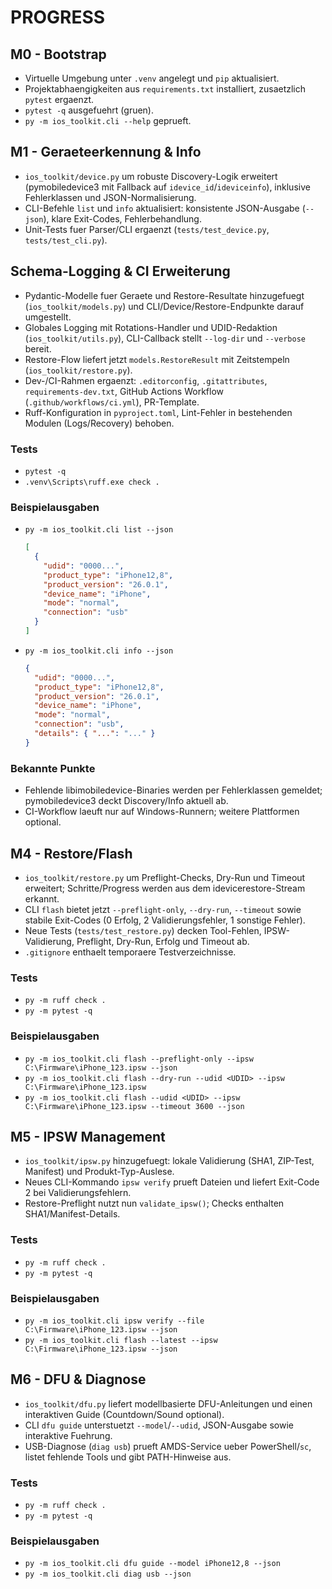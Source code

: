 # PROGRESS

## M0 - Bootstrap
- Virtuelle Umgebung unter `.venv` angelegt und `pip` aktualisiert.
- Projektabhaengigkeiten aus `requirements.txt` installiert, zusaetzlich `pytest` ergaenzt.
- `pytest -q` ausgefuehrt (gruen).
- `py -m ios_toolkit.cli --help` geprueft.

## M1 - Geraeteerkennung & Info
- `ios_toolkit/device.py` um robuste Discovery-Logik erweitert (pymobiledevice3 mit Fallback auf `idevice_id`/`ideviceinfo`), inklusive Fehlerklassen und JSON-Normalisierung.
- CLI-Befehle `list` und `info` aktualisiert: konsistente JSON-Ausgabe (`--json`), klare Exit-Codes, Fehlerbehandlung.
- Unit-Tests fuer Parser/CLI ergaenzt (`tests/test_device.py`, `tests/test_cli.py`).

## Schema-Logging & CI Erweiterung
- Pydantic-Modelle fuer Geraete und Restore-Resultate hinzugefuegt (`ios_toolkit/models.py`) und CLI/Device/Restore-Endpunkte darauf umgestellt.
- Globales Logging mit Rotations-Handler und UDID-Redaktion (`ios_toolkit/utils.py`), CLI-Callback stellt `--log-dir` und `--verbose` bereit.
- Restore-Flow liefert jetzt `models.RestoreResult` mit Zeitstempeln (`ios_toolkit/restore.py`).
- Dev-/CI-Rahmen ergaenzt: `.editorconfig`, `.gitattributes`, `requirements-dev.txt`, GitHub Actions Workflow (`.github/workflows/ci.yml`), PR-Template.
- Ruff-Konfiguration in `pyproject.toml`, Lint-Fehler in bestehenden Modulen (Logs/Recovery) behoben.

### Tests
- `pytest -q`
- `.venv\Scripts\ruff.exe check .`

### Beispielausgaben
- `py -m ios_toolkit.cli list --json`  
  ```json
  [
    {
      "udid": "0000...",
      "product_type": "iPhone12,8",
      "product_version": "26.0.1",
      "device_name": "iPhone",
      "mode": "normal",
      "connection": "usb"
    }
  ]
  ```
- `py -m ios_toolkit.cli info --json`  
  ```json
  {
    "udid": "0000...",
    "product_type": "iPhone12,8",
    "product_version": "26.0.1",
    "device_name": "iPhone",
    "mode": "normal",
    "connection": "usb",
    "details": { "...": "..." }
  }
  ```

### Bekannte Punkte
- Fehlende libimobiledevice-Binaries werden per Fehlerklassen gemeldet; pymobiledevice3 deckt Discovery/Info aktuell ab.
- CI-Workflow laeuft nur auf Windows-Runnern; weitere Plattformen optional.

## M4 - Restore/Flash
- `ios_toolkit/restore.py` um Preflight-Checks, Dry-Run und Timeout erweitert; Schritte/Progress werden aus dem idevicerestore-Stream erkannt.
- CLI `flash` bietet jetzt `--preflight-only`, `--dry-run`, `--timeout` sowie stabile Exit-Codes (0 Erfolg, 2 Validierungsfehler, 1 sonstige Fehler).
- Neue Tests (`tests/test_restore.py`) decken Tool-Fehlen, IPSW-Validierung, Preflight, Dry-Run, Erfolg und Timeout ab.
- `.gitignore` enthaelt temporaere Testverzeichnisse.

### Tests
- `py -m ruff check .`
- `py -m pytest -q`

### Beispielausgaben
- `py -m ios_toolkit.cli flash --preflight-only --ipsw C:\Firmware\iPhone_123.ipsw --json`
- `py -m ios_toolkit.cli flash --dry-run --udid <UDID> --ipsw C:\Firmware\iPhone_123.ipsw`
- `py -m ios_toolkit.cli flash --udid <UDID> --ipsw C:\Firmware\iPhone_123.ipsw --timeout 3600 --json`

## M5 - IPSW Management
- `ios_toolkit/ipsw.py` hinzugefuegt: lokale Validierung (SHA1, ZIP-Test, Manifest) und Produkt-Typ-Auslese.
- Neues CLI-Kommando `ipsw verify` prueft Dateien und liefert Exit-Code 2 bei Validierungsfehlern.
- Restore-Preflight nutzt nun `validate_ipsw()`; Checks enthalten SHA1/Manifest-Details.

### Tests
- `py -m ruff check .`
- `py -m pytest -q`

### Beispielausgaben
- `py -m ios_toolkit.cli ipsw verify --file C:\Firmware\iPhone_123.ipsw --json`
- `py -m ios_toolkit.cli flash --latest --ipsw C:\Firmware\iPhone_123.ipsw --json`

## M6 - DFU & Diagnose
- `ios_toolkit/dfu.py` liefert modellbasierte DFU-Anleitungen und einen interaktiven Guide (Countdown/Sound optional).
- CLI `dfu guide` unterstuetzt `--model`/`--udid`, JSON-Ausgabe sowie interaktive Fuehrung.
- USB-Diagnose (`diag usb`) prueft AMDS-Service ueber PowerShell/`sc`, listet fehlende Tools und gibt PATH-Hinweise aus.

### Tests
- `py -m ruff check .`
- `py -m pytest -q`

### Beispielausgaben
- `py -m ios_toolkit.cli dfu guide --model iPhone12,8 --json`
- `py -m ios_toolkit.cli diag usb --json`
